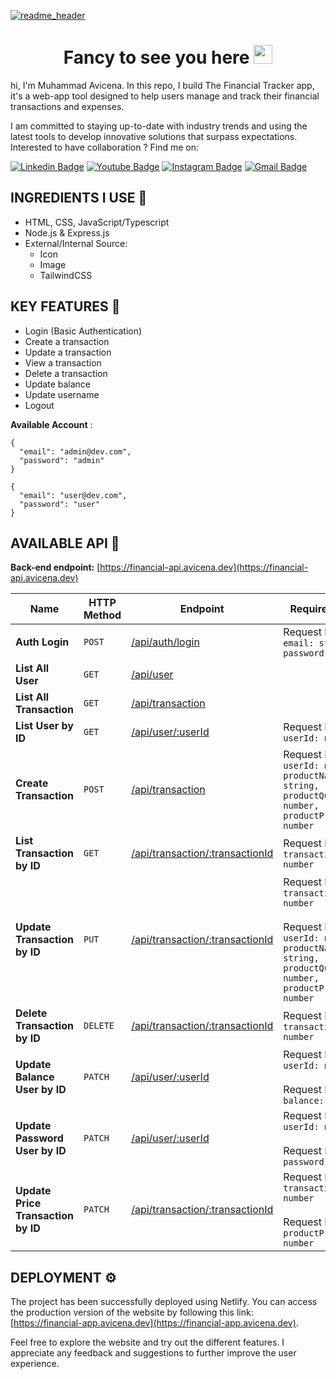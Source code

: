 [![readme_header](https://github.com/muhammad-avicena/profile/assets/49929404/b7b89034-8e25-4f25-a1a2-5665aa66448c)](https://avicena.dev/)

<h1 align="center">Fancy to see you here <img src="https://raw.githubusercontent.com/muhammad-avicena/profile/master/wave.gif" width="30px" height="30px" /> </h1>

hi, I'm Muhammad Avicena. In this repo, I build The Financial Tracker app, it's a web-app tool designed to help users manage and track their financial transactions and expenses.

I am committed to staying up-to-date with industry trends and using the latest tools to develop innovative solutions that surpass expectations.
Interested to have collaboration ? Find me on:

[![Linkedin Badge](https://img.shields.io/badge/-Muhammad_Avicena-blue?style=flat-square&logo=Linkedin&logoColor=white)](https://www.linkedin.com/in/muhammad-avicena/)
[![Youtube Badge](https://img.shields.io/badge/-Muhammad_Avicena-darkred?style=flat-square&logo=youtube&logoColor=white)](https://www.youtube.com/@MuhammadAvicena)
[![Instagram Badge](https://img.shields.io/badge/-ryuhideaki.dev-purple?style=flat-square&logo=instagram&logoColor=white)](https://www.instagram.com/ryuhideaki.dev/)
[![Gmail Badge](https://img.shields.io/badge/-cenarahmant.dev@gmail.com-c14438?style=flat-square&logo=Gmail&logoColor=white)](mailto:cenarahmant.dev@gmail.com)

## INGREDIENTS I USE 📜
- HTML, CSS, JavaScript/Typescript
- Node.js & Express.js
- External/Internal Source: 
  - Icon
  - Image
  - TailwindCSS
## KEY FEATURES 🌟

- Login (Basic Authentication)
- Create a transaction
- Update a transaction
- View a transaction
- Delete a transaction
- Update balance 
- Update username 
- Logout

**Available Account** :
```
{
  "email": "admin@dev.com",
  "password": "admin"
}
```
```
{
  "email": "user@dev.com",
  "password": "user"
}
```

## AVAILABLE API 📰

**Back-end endpoint:** [https://financial-api.avicena.dev](https://financial-api.avicena.dev) 
 
| Name  | HTTP Method | Endpoint | Requirements
| ----------- | ----------- | ----------- | ----------- |
| **Auth Login** | `POST` | [/api/auth/login](https://financial-api.avicena.dev/api/auth/login) | Request Body: `email: string, password: string`
| **List All User** | `GET` | [/api/user](https://financial-api.avicena.dev/api/user)
| **List All Transaction** | `GET` | [/api/transaction](https://financial-api.avicena.dev/api/transaction)
| **List User by ID** | `GET` | [/api/user/:userId](https://financial-api.avicena.dev/api/user/1) | Request Params: `userId: number`
| **Create Transaction** | `POST` | [/api/transaction](https://financial-api.avicena.dev/api/transaction) | Request Body: `userId: number, productName: string, productQuantity: number, productPrice: number`
| **List Transaction by ID** | `GET` | [/api/transaction/:transactionId](https://financial-api.avicena.dev/api/transaction/1) | Request Params: `transactionId: number`
| **Update Transaction by ID** | `PUT` | [/api/transaction/:transactionId](https://financial-api.avicena.dev/api/transaction/1) | Request Params: `transactionId: number` <br> <br>Request Body: `userId: number, productName: string, productQuantity: number, productPrice: number`
| **Delete Transaction by ID** | `DELETE` | [/api/transaction/:transactionId](https://financial-api.avicena.dev/api/transaction/1) | Request Params: `transactionId: number`
| **Update Balance User by ID** | `PATCH` | [/api/user/:userId](https://financial-api.avicena.dev/api/user/1) | Request Params: `userId: number` <br> <br>Request Body: `balance: number`
| **Update Password User by ID** | `PATCH` | [/api/user/:userId](https://financial-api.avicena.dev/api/user/1) | Request Params: `userId: number` <br><br> Request Body: `password: string`
| **Update Price Transaction by ID** | `PATCH` | [/api/transaction/:transactionId](https://financial-api.avicena.dev/api/transaction/1) | Request Params: `transactionId: number` <br><br> Request Body: `productPrice: number`


## DEPLOYMENT ⚙️

The project has been successfully deployed using Netlify. You can access the production version of the website by following this link: [https://financial-app.avicena.dev](https://financial-app.avicena.dev).

Feel free to explore the website and try out the different features. I appreciate any feedback and suggestions to further improve the user experience.
